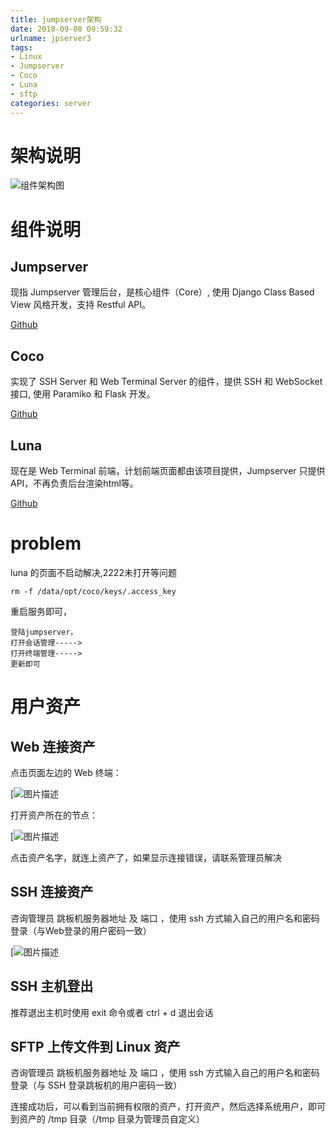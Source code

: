 ```yaml
---
title: jumpserver架构
date: 2018-09-08 09:59:32
urlname: jpserver3
tags: 
- Linux
- Jumpserver
- Coco
- Luna
- sftp
categories: server
---
```


# 架构说明

![组件架构图](images/tapd_23280401_base64_1537347696_26.png)

# 组件说明

## Jumpserver

现指 Jumpserver 管理后台，是核心组件（Core）, 使用 Django Class Based View 风格开发，支持 Restful API。

[Github](https://github.com/jumpserver/jumpserver.git)

## Coco

实现了 SSH Server 和 Web Terminal Server 的组件，提供 SSH 和 WebSocket 接口, 使用 Paramiko 和 Flask 开发。

[Github](https://github.com/jumpserver/coco.git)

## Luna

现在是 Web Terminal 前端，计划前端页面都由该项目提供，Jumpserver 只提供 API，不再负责后台渲染html等。

[Github](https://github.com/jumpserver/luna.git)



# problem

luna 的页面不启动解决,2222未打开等问题

```
rm -f /data/opt/coco/keys/.access_key
```

重启服务即可，

```
登陆jumpserver，
打开会话管理----->
打开终端管理----->
更新即可
```



# 用户资产

## Web 连接资产

点击页面左边的 Web 终端：

[![图片描述](images/tapd_23280401_base64_1537337879_68.png)

打开资产所在的节点：

[![图片描述](images/tapd_23280401_base64_1537337733_20.png)

点击资产名字，就连上资产了，如果显示连接错误，请联系管理员解决

## SSH 连接资产

咨询管理员 跳板机服务器地址 及 端口 ，使用 ssh 方式输入自己的用户名和密码登录（与Web登录的用户密码一致）

[![图片描述](images/tapd_23280401_base64_1537337623_63.png)

## SSH 主机登出

推荐退出主机时使用 exit 命令或者 ctrl + d 退出会话

## SFTP 上传文件到 Linux 资产

咨询管理员 跳板机服务器地址 及 端口 ，使用 ssh 方式输入自己的用户名和密码登录（与 SSH 登录跳板机的用户密码一致）

连接成功后，可以看到当前拥有权限的资产，打开资产，然后选择系统用户，即可到资产的 /tmp 目录（/tmp 目录为管理员自定义）
